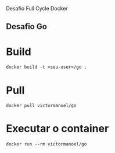 Desafio Full Cycle Docker
## Desafio Go

# Build 
```
docker build -t <seu-user>/go .
```

# Pull 
```
docker pull victormanoel/go
```

# Executar o container
```
docker run --rm victormanoel/go
```